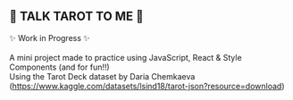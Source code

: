 ## :crystal_ball: TALK TAROT TO ME :crystal_ball:
:sparkles: Work in Progress :sparkles:
</br></br>
A mini project made to practice using JavaScript, React & Style Components (and for fun!!)</br>
Using the Tarot Deck dataset by Daria Chemkaeva (https://www.kaggle.com/datasets/lsind18/tarot-json?resource=download)

